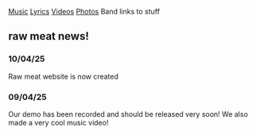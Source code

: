 
[Music](Music.md)
[Lyrics](Lyrics.md)
[Videos](Videos.md)
[Photos](Photos.md)
Band
links to stuff



## raw meat news!
### 10/04/25
Raw meat website is now created
### 09/04/25
Our demo has been recorded and should be released very soon! We also made a very cool music video!

